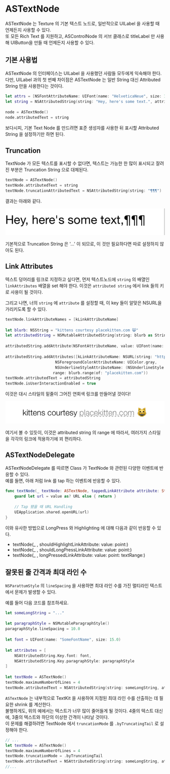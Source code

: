 # ASTextNode

ASTextNode 는 Texture 의 기본 텍스트 노드로, 일반적으로 UILabel 을 사용할 때 언제든지 사용할 수 있다.  
또 모든 Rich Text 를 지원하고, ASControlNode 의 서브 클래스로 titleLabel 만 사용해 UIButton을 만들 때 언제든지 사용할 수 있다.

## 기본 사용법

ASTextNode 의 인터페이스는 UILabel 을 사용했던 사람들 모두에게 익숙해야 한다.  
다만, UILabel 과의 첫 번째 차이점은 ASTextNode 는 일반 String 대신 Attributed String 만을 사용한다는 것이다.

```swift
let attrs = [NSFontAttributeName: UIFont(name: "HelveticaNeue", size: 12.0)]
let string = NSAttributedString(string: "Hey, here's some text.", attributes: attrs)

node = ASTextNode()
node.attributedText = string
```

보다시피, 기본 Text Node 를 만드려면 표준 생성자를 사용한 뒤 표시할 Attributed String 을 설정하기만 하면 된다.

## Truncation

TextNode 가 모든 텍스트를 표시할 수 없다면, 텍스트는 가능한 한 많이 표시되고 잘려진 부분은 Truncation String 으로 대체된다.

```swift
textNode = ASTextNode()
textNode.attributedText = string
textNode.truncationAttributedText = NSAttributedString(string: "¶¶¶")
```

결과는 아래와 같다.

![Truncation Example](../.gitbook/assets/image.png)

기본적으로 Truncation String 은 '...' 이 되므로, 이 것만 필요하다면 따로 설정하지 않아도 된다.

## Link Attributes

텍스트 덩어리를 링크로 지정하고 싶다면, 먼저 텍스트노드에 `string` 의 배열인 `linkAttributes` 배열을 set 해야 한다. 이것은 `attributed string` 에서 link 들의 키로 사용이 될 것이다.

그리고 나면, 너의 `string` 에 `attribute` 를 설정할 때, 이 key 들이 알맞은 NSURL을 가리키도록 할 수 있다.

```swift
textNode.linkAttributeNames = [kLinkAttributeName]

let blurb: NSString = "kittens courtesy placekitten.com 😸"
let attributedString = NSMutableAttributedString(string: blurb as String)

attributedString.addAttribute(NSFontAttributeName, value: UIFont(name: "HelveticaNeue-Light", size: 16.0)!, range: NSRange(location: 0, length: blurb.length))

attributedString.addAttributes([kLinkAttributeName: NSURL(string: "http://placekitten.com/")!,
                      NSForegroundColorAttributeName: UIColor.gray,
                      NSUnderlineStyleAttributeName: (NSUnderlineStyle.styleSingle.rawValue | NSUnderlineStyle.patternDashDot.rawValue)],
                     range: blurb.range(of: "placekitten.com"))
textNode.attributedText = attributedString
textNode.isUserInteractionEnabled = true
```

이것은 대시 스타일의 밑줄이 그어진 연회색 링크를 만들어낼 것이다!

![Link Attributes Example](../.gitbook/assets/kittenlink.png)

여기서 볼 수 있듯이, 이것은 attributed string 의 range 에 따라서, 여러가지 스타일을 각각의 링크에 적용하기에 꾀 편리하다.

## ASTextNodeDelegate

ASTextNodeDelegate 를 따르면 Class 가 TextNode 와 관련된 다양한 이벤트에 반응할 수 있다.  
예를 들면, 아래 처럼 link 를 tap 하는 이벤트에 반응할 수 있다.

```swift
func textNode(_ textNode: ASTextNode, tappedLinkAttribute attribute: String, value: Any, at point: CGPoint, textRange: NSRange) {
    guard let url = value as? URL else { return }

    // Tap 됐을 때 URL Handling
    UIApplication.shared.openURL(url)
}
```

이와 유사한 방법으로 LongPress 와 Highlighting 에 대해 다음과 같이 반응할 수 있다.

* textNode\(\_ , shouldHighlightLinkAttribute: value: point:\)
* textNode\(\_ , shouldLongPressLinkAttribute: value: point:\)
* textNode\(\_ , longPressedLinkAttribute: value: point: textRange:\)

## 잘못된 줄 간격과 최대 라인 수

`NSParattumStyle` 의 `lineSpacing` 을 사용하면 최대 라인 수를 가진 멀티라인 텍스트에서 문제가 발생할 수 있다.

예를 들어 다음 코드를 참조하세요.

```swift
let someLongString = "..."

let paragraphStyle = NSMutableParagraphStyle()
paragraphStyle.lineSpacing = 10.0

let font = UIFont(name: "SomeFontName", size: 15.0)

let attributes = [
    NSAttributedString.Key.font: font,
    NSAttributedString.Key.paragraphStyle: paragraphStyle
]

let textNode = ASTextNode()
textNode.maximumNumberOfLines = 4
textNode.attributedText = NSAttributedString(string: someLongString, attributes: attributes)
```

`ASTextNode` 는 내부적으로 TextKit 을 사용하여 지정된 최대 라인 수를 산출하는 데 필요한 shrink 를 계산한다.  
불행하게도, 위의 예에서는 텍스트가 너무 많이 줄어들게 될 것이다. 4줄의 텍스트 대신에, 3줄의 텍스트와 하단의 이상한 간격이 나타날 것이다.  
이 문제를 해결하려면 TextNode 에서 `truncationMode` 를 `.byTruncatingTail` 로 설정해야 한다.

```swift
// ...
let textNode = ASTextNode()
textNode.maximumNumberOfLines = 4
textNode.truncationMode = .byTruncatingTail
textNode.attributedText = NSAttributedString(string: someLongString, attributes: attributes)
//...
```

